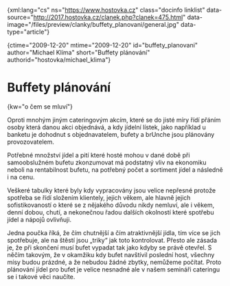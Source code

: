 
{xml:lang="cs" ns="https://www.hostovka.cz" class="docinfo linklist" data-source="http://2017.hostovka.cz/clanek.php?clanek=475.html" data-image="/files/preview/clanky/buffety_planovani/general.jpg" data-type="article"}

{ctime="2009-12-20" mtime="2009-12-20" id="buffety\_planovani" author="Michael Klíma" short="Buffety plánování" authorid="hostovka/michael\_klima"}

# Buffety plánování

<!-- generated attribute kw by user_udpatekw.sh on 2019-04-16, do not edit -->

{kw="o čem se mluví"}

Oproti mnohým jiným cateringovým akcím, které se do jisté míry řídí přáním osoby která danou akci objednává, a kdy jídelní lístek, jako například u banketu je dohodnut s objednavatelem, bufety a brUnche jsou plánovány provozovatelem.

Potřebné množství jídel a pití které hosté mohou v dané době při samoobslužném bufetu zkonzumovat má podstatný vliv na ekonomiku neboli na rentabilnost bufetu, na potřebný počet a sortiment jídel a následně i na cenu.

Veškeré tabulky které byly kdy vypracovány jsou velice nepřesné protože spotřeba se řídí složením klientely, jejich věkem, ale hlavně jejich sofistikovaností o které se z nějakého důvodu nikdy nemluví, ale i věkem, denní dobou, chutí, a nekonečnou řadou dalších okolností které spotřebu jídel a nápojů ovlivňuji.

Jedna poučka říká, že čím chutnější a čím atraktivnější jídla, tím více se jich spotřebuje, ale na štěstí jsou „triky“ jak toto kontrolovat. Přesto ale zásada je, že při skončení musí bufet vypadat tak jako kdyby se právě otevřel. S něčím takovým, že v okamžiku kdy bufet navštívil poslední host, všechny mísy budou prázdné, a že nebudou žádné zbytky, nemůžeme počítat. Proto plánování jídel pro bufet je velice nesnadné ale v našem semináři cateringu se i takové věci naučíte.

